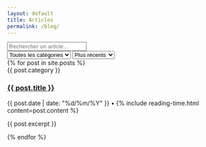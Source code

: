 ```yaml
---
layout: default
title: Articles
permalink: /blog/
---
```


<section class="filters">
    <div class="search-bar">
        <input type="text" id="searchInput" placeholder="Rechercher un article...">
    </div>
    <div class="filter-group">
        <select id="categoryFilter">
            <option value="">Toutes les catégories</option>
            {% for category in site.categories %}
            <option value="{{ category[0] }}">{{ category[0] }}</option>
            {% endfor %}
        </select> 
        <select id="dateFilter">
            <option value="recent">Plus récents</option>
            <option value="oldest">Plus anciens</option>
        </select>
    </div>
</section>

<section class="post-grid" id="postsContainer">
    {% for post in site.posts %}
    <article class="post-card" data-category="{{ post.category }}" data-date="{{ post.date | date_to_xmlschema }}">
        <div class="post-content">
            <span class="post-category">{{ post.category }}</span>
            <h3><a href="{{ post.url | relative_url }}">{{ post.title }}</a></h3>
            <div class="post-meta">
                <time>{{ post.date | date: "%d/%m/%Y" }}</time>
                <span>•</span>
                <span>{% include reading-time.html content=post.content %}</span>
            </div>
            <p class="post-excerpt">{{ post.excerpt }}</p>
        </div>
    </article>
    {% endfor %}
</section>